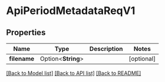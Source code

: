 # ApiPeriodMetadataReqV1

## Properties

Name | Type | Description | Notes
------------ | ------------- | ------------- | -------------
**filename** | Option<**String**> |  | [optional]

[[Back to Model list]](../README.md#documentation-for-models) [[Back to API list]](../README.md#documentation-for-api-endpoints) [[Back to README]](../README.md)
